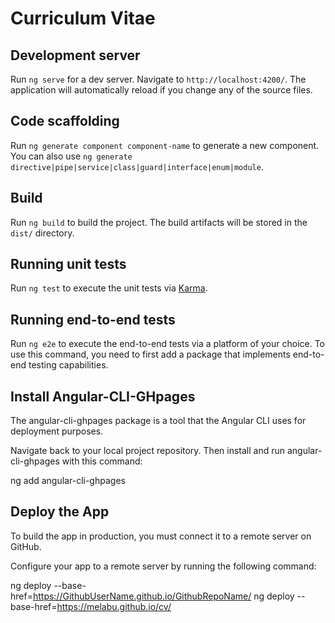# Curriculum Vitae

## Development server

Run `ng serve` for a dev server. Navigate to `http://localhost:4200/`. The application will automatically reload if you change any of the source files.

## Code scaffolding

Run `ng generate component component-name` to generate a new component. You can also use `ng generate directive|pipe|service|class|guard|interface|enum|module`.

## Build

Run `ng build` to build the project. The build artifacts will be stored in the `dist/` directory.

## Running unit tests

Run `ng test` to execute the unit tests via [Karma](https://karma-runner.github.io).

## Running end-to-end tests

Run `ng e2e` to execute the end-to-end tests via a platform of your choice. To use this command, you need to first add a package that implements end-to-end testing capabilities.


## Install Angular-CLI-GHpages

The angular-cli-ghpages package is a tool that the Angular CLI uses for deployment purposes.

Navigate back to your local project repository. Then install and run angular-cli-ghpages with this command:


ng add angular-cli-ghpages


## Deploy the App

To build the app in production, you must connect it to a remote server on GitHub.

Configure your app to a remote server by running the following command:


ng deploy --base-href=https://GithubUserName.github.io/GithubRepoName/
ng deploy --base-href=https://melabu.github.io/cv/
